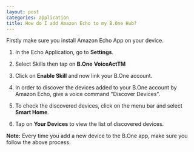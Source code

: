 ```yaml
---
layout: post
categories: application
title: How do I add Amazon Echo to my B.One Hub?
---
```


Firstly make sure you install Amazon Echo App on your device.

1. In the Echo Application, go to **Settings**.

2. Select Skills then tap on **B.One** **VoiceActTM**

3. Click on **Enable Skill** and now link your B.One account.

4. In order to discover the devices added to your B.One account by Amazon Echo, give a voice command "Discover Devices".

5. To check the discovered devices, click on the menu bar and select **Smart Home**.

6. Tap on **Your Devices** to view the list of discovered devices.

**Note:** Every time you add a new device to the B.One app, make sure you follow the above process.